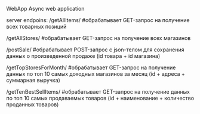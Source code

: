 WebApp
Async web application

server endpoins:
/getAllItems/
#обрабатывает GET-запрос на получение всех товарных позиций

/getAllStores/
#обрабатывает GET-запрос на получение всех магазинов

/postSale/
#обрабатывает POST-запрос с json-телом для сохранения данных о произведенной продаже (id товара + id магазина)

/getTopStoresForMonth/
#обрабатывает GET-запрос на получение данных по топ 10 самых доходных магазинов за месяц (id + адреса + суммарная выручка)

/getTenBestSellItems/
#обрабатывает GET-запрос на получение данных по топ 10 самых продаваемых товаров (id + наименование + количество проданных товаров)
